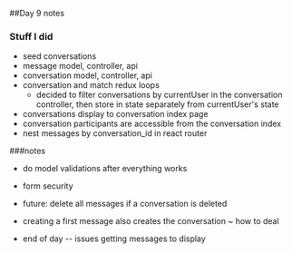 ##Day 9 notes

### Stuff I did
+ seed conversations
+ message model, controller, api
+ conversation model, controller, api
+ conversation and match redux loops
  - decided to filter conversations by currentUser in the conversation controller,
  then store in state separately from currentUser's state
+ conversations display to conversation index page
+ conversation participants are accessible from the conversation index
+ nest messages by conversation_id in react router


###notes
+ do model validations after everything works
+ form security
+ future: delete all messages if a conversation is deleted
+ creating a first message also creates the conversation ~ how to deal

+ end of day -- issues getting messages to display
